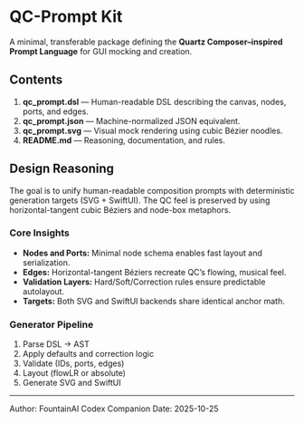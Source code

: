 # QC-Prompt Kit

A minimal, transferable package defining the **Quartz Composer–inspired Prompt Language** for GUI mocking and creation.

## Contents

1. **qc_prompt.dsl** — Human-readable DSL describing the canvas, nodes, ports, and edges.
2. **qc_prompt.json** — Machine-normalized JSON equivalent.
3. **qc_prompt.svg** — Visual mock rendering using cubic Bézier noodles.
4. **README.md** — Reasoning, documentation, and rules.

## Design Reasoning

The goal is to unify human-readable composition prompts with deterministic generation targets (SVG + SwiftUI). The QC feel is preserved by using horizontal-tangent cubic Béziers and node-box metaphors.

### Core Insights
- **Nodes and Ports:** Minimal node schema enables fast layout and serialization.
- **Edges:** Horizontal-tangent Béziers recreate QC’s flowing, musical feel.
- **Validation Layers:** Hard/Soft/Correction rules ensure predictable autolayout.
- **Targets:** Both SVG and SwiftUI backends share identical anchor math.

### Generator Pipeline
1. Parse DSL → AST
2. Apply defaults and correction logic
3. Validate (IDs, ports, edges)
4. Layout (flowLR or absolute)
5. Generate SVG and SwiftUI

---

Author: FountainAI Codex Companion
Date: 2025-10-25
